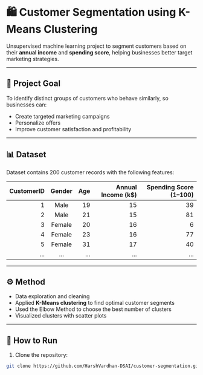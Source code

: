 # 🛍️ Customer Segmentation using K-Means Clustering

Unsupervised machine learning project to segment customers based on their **annual income** and **spending score**, helping businesses better target marketing strategies.

---

## 📌 **Project Goal**
To identify distinct groups of customers who behave similarly, so businesses can:
- Create targeted marketing campaigns
- Personalize offers
- Improve customer satisfaction and profitability

---

## 📊 **Dataset**
Dataset contains 200 customer records with the following features:

| CustomerID | Gender | Age | Annual Income (k$) | Spending Score (1–100) |
|-----------:|:------:|---:|------------------:|----------------------:|
| 1 | Male   | 19 | 15 | 39 |
| 2 | Male   | 21 | 15 | 81 |
| 3 | Female | 20 | 16 | 6 |
| 4 | Female | 23 | 16 | 77 |
| 5 | Female | 31 | 17 | 40 |
| ... | ... | ... | ... | ... |


---

## ⚙️ **Method**
- Data exploration and cleaning
- Applied **K-Means clustering** to find optimal customer segments
- Used the Elbow Method to choose the best number of clusters
- Visualized clusters with scatter plots

---

## 🧪 **How to Run**
1. Clone the repository:
```bash
git clone https://github.com/HarshVardhan-DSAI/customer-segmentation.git
